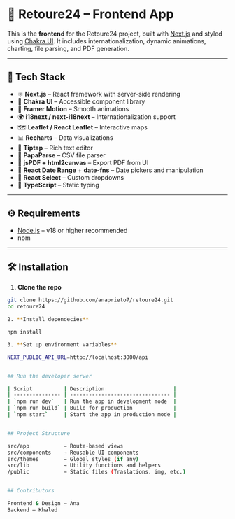# 🚀 Retoure24 – Frontend App

This is the **frontend** for the Retoure24 project, built with [Next.js](https://nextjs.org/) and styled using [Chakra UI](https://chakra-ui.com/). It includes internationalization, dynamic animations, charting, file parsing, and PDF generation.

---

## 🧰 Tech Stack

- ⚛️ **Next.js** – React framework with server-side rendering
- 💅 **Chakra UI** – Accessible component library
- 🎨 **Framer Motion** – Smooth animations
- 🌍 **i18next / next-i18next** – Internationalization support
- 🗺️ **Leaflet / React Leaflet** – Interactive maps
- 📊 **Recharts** – Data visualizations
- 📝 **Tiptap** – Rich text editor
- 📂 **PapaParse** – CSV file parser
- 📄 **jsPDF + html2canvas** – Export PDF from UI
- 🧾 **React Date Range** + **date-fns** – Date pickers and manipulation
- 🧩 **React Select** – Custom dropdowns
- 🔧 **TypeScript** – Static typing

---

## ⚙️ Requirements

- [Node.js](https://nodejs.org/) – v18 or higher recommended
- npm

---

## 🛠️ Installation

1. **Clone the repo**

```bash
git clone https://github.com/anaprieto7/retoure24.git
cd retoure24

2. **Install dependecies** 

npm install

3. **Set up environment variables**

NEXT_PUBLIC_API_URL=http://localhost:3000/api


## Run the developer server

| Script          | Description                      |
| --------------- | -------------------------------- |
| `npm run dev`   | Run the app in development mode  |
| `npm run build` | Build for production             |
| `npm start`     | Start the app in production mode |


## Project Structure

src/app           → Route-based views
src/components    → Reusable UI components
src/themes        → Global styles (if any)
src/lib           → Utility functions and helpers
/public           → Static files (Traslations. img, etc.)


## Contributors

Frontend & Design – Ana
Backend – Khaled